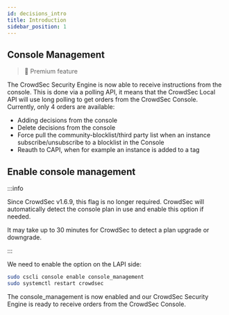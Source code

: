 ```yaml
---
id: decisions_intro
title: Introduction
sidebar_position: 1
---
```


## Console Management

> 🌟 Premium feature

The CrowdSec Security Engine is now able to receive instructions from the console.
This is done via a polling API, it means that the CrowdSec Local API will use long polling to get orders from the CrowdSec Console.
Currently, only 4 orders are available:
 - Adding decisions from the console
 - Delete decisions from the console
 - Force pull the community-blocklist/third party list when an instance subscribe/unsubscribe to a blocklist in the Console
 - Reauth to CAPI, when for example an instance is added to a tag


## Enable console management

:::info

Since CrowdSec v1.6.9, this flag is no longer required. CrowdSec will automatically detect the console plan in use and enable this option if needed.

It may take up to 30 minutes for CrowdSec to detect a plan upgrade or downgrade.

:::

We need to enable the option on the LAPI side:
```bash
sudo cscli console enable console_management
sudo systemctl restart crowdsec
```

The console_management is now enabled and our CrowdSec Security Engine is ready to receive orders from the CrowdSec Console.
